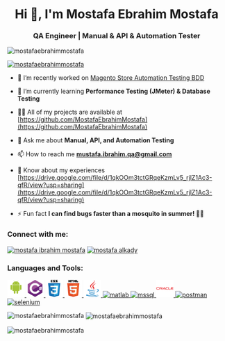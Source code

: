 <h1 align="center">Hi 👋, I'm Mostafa Ebrahim Mostafa</h1>
<h3 align="center">QA Engineer | Manual & API & Automation Tester</h3>

<p align="left"> <img src="https://komarev.com/ghpvc/?username=mostafaebrahimmostafa&label=Profile%20views&color=0e75b6&style=flat" alt="mostafaebrahimmostafa" /> </p>

<p align="left"> <a href="https://github.com/ryo-ma/github-profile-trophy"><img src="https://github-profile-trophy.vercel.app/?username=mostafaebrahimmostafa" alt="mostafaebrahimmostafa" /></a> </p>

- 🔭 I’m recently worked on [Magento Store Automation Testing BDD](https://github.com/MostafaEbrahimMostafa/MagentoStore_AutomationBDD.git)

- 🌱 I’m currently learning **Performance Testing (JMeter) & Database Testing**

- 👨‍💻 All of my projects are available at [https://github.com/MostafaEbrahimMostafa](https://github.com/MostafaEbrahimMostafa)

- 💬 Ask me about **Manual, API, and Automation Testing**

- 📫 How to reach me **mustafa.ibrahim.qa@gmail.com**

- 📄 Know about my experiences [https://drive.google.com/file/d/1qkOOm3tctGRqeKzmLv5_rjlZ1Ac3-qfR/view?usp=sharing](https://drive.google.com/file/d/1qkOOm3tctGRqeKzmLv5_rjlZ1Ac3-qfR/view?usp=sharing)

- ⚡ Fun fact **I can find bugs faster than a mosquito in summer! 🐞😆**

<h3 align="left">Connect with me:</h3>
<p align="left">
<a href="https://linkedin.com/in/mostafa ibrahim mostafa" target="blank"><img align="center" src="https://raw.githubusercontent.com/rahuldkjain/github-profile-readme-generator/master/src/images/icons/Social/linked-in-alt.svg" alt="mostafa ibrahim mostafa" height="30" width="40" /></a>
<a href="https://fb.com/mostafa alkady" target="blank"><img align="center" src="https://raw.githubusercontent.com/rahuldkjain/github-profile-readme-generator/master/src/images/icons/Social/facebook.svg" alt="mostafa alkady" height="30" width="40" /></a>
</p>

<h3 align="left">Languages and Tools:</h3>
<p align="left"> <a href="https://developer.android.com" target="_blank" rel="noreferrer"> <img src="https://raw.githubusercontent.com/devicons/devicon/master/icons/android/android-original-wordmark.svg" alt="android" width="40" height="40"/> </a> <a href="https://www.w3schools.com/cs/" target="_blank" rel="noreferrer"> <img src="https://raw.githubusercontent.com/devicons/devicon/master/icons/csharp/csharp-original.svg" alt="csharp" width="40" height="40"/> </a> <a href="https://www.w3schools.com/css/" target="_blank" rel="noreferrer"> <img src="https://raw.githubusercontent.com/devicons/devicon/master/icons/css3/css3-original-wordmark.svg" alt="css3" width="40" height="40"/> </a> <a href="https://www.w3.org/html/" target="_blank" rel="noreferrer"> <img src="https://raw.githubusercontent.com/devicons/devicon/master/icons/html5/html5-original-wordmark.svg" alt="html5" width="40" height="40"/> </a> <a href="https://www.java.com" target="_blank" rel="noreferrer"> <img src="https://raw.githubusercontent.com/devicons/devicon/master/icons/java/java-original.svg" alt="java" width="40" height="40"/> </a> <a href="https://www.mathworks.com/" target="_blank" rel="noreferrer"> <img src="https://upload.wikimedia.org/wikipedia/commons/2/21/Matlab_Logo.png" alt="matlab" width="40" height="40"/> </a> <a href="https://www.microsoft.com/en-us/sql-server" target="_blank" rel="noreferrer"> <img src="https://www.svgrepo.com/show/303229/microsoft-sql-server-logo.svg" alt="mssql" width="40" height="40"/> </a> <a href="https://www.oracle.com/" target="_blank" rel="noreferrer"> <img src="https://raw.githubusercontent.com/devicons/devicon/master/icons/oracle/oracle-original.svg" alt="oracle" width="40" height="40"/> </a> <a href="https://postman.com" target="_blank" rel="noreferrer"> <img src="https://www.vectorlogo.zone/logos/getpostman/getpostman-icon.svg" alt="postman" width="40" height="40"/> </a> <a href="https://www.selenium.dev" target="_blank" rel="noreferrer"> <img src="https://raw.githubusercontent.com/detain/svg-logos/780f25886640cef088af994181646db2f6b1a3f8/svg/selenium-logo.svg" alt="selenium" width="40" height="40"/> </a> </p>

<p><img align="left" src="https://github-readme-stats.vercel.app/api/top-langs?username=mostafaebrahimmostafa&show_icons=true&locale=en&layout=compact" alt="mostafaebrahimmostafa" /></p>

<p>&nbsp;<img align="center" src="https://github-readme-stats.vercel.app/api?username=mostafaebrahimmostafa&show_icons=true&locale=en" alt="mostafaebrahimmostafa" /></p>

<p><img align="center" src="https://github-readme-streak-stats.herokuapp.com/?user=mostafaebrahimmostafa&" alt="mostafaebrahimmostafa" /></p>
